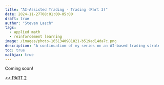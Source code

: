 ```yaml
---
title: "AI-Assisted Trading - Trading (Part 3)"
date: 2024-11-27T08:01:00-05:00
draft: true
author: "Steven Lasch"
tags:
  - applied math
  - reinforcement learning
image: /images/photo-1651340981821-b519ad14da7c.png
description: "A continuation of my series on an AI-based trading strategy using reinforcement learning. This section assesses the role of transaction costst for the learner."
toc: true
mathjax: true
---
```


Coming soon! 

[<< PART 2](https://slasch-portfolio.netlify.app/blogs/ai-trader-pt2/)
